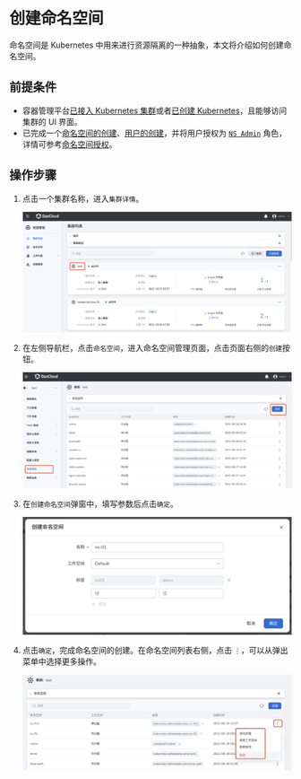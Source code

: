 # 创建命名空间

命名空间是 Kubernetes 中用来进行资源隔离的一种抽象，本文将介绍如何创建命名空间。

## 前提条件

- 容器管理平台[已接入 Kubernetes 集群](../Clusters/JoinACluster.md)或者[已创建 Kubernetes](../Clusters/CreateCluster.md)，且能够访问集群的 UI 界面。
- 已完成一个[命名空间的创建](../Namespaces/createns.md)、[用户的创建](../../../ghippo/04UserGuide/01UserandAccess/User.md)，并将用户授权为 [`NS Admin`](../Permissions/PermissionBrief.md#ns-admin) 角色，详情可参考[命名空间授权](../Namespaces/createns.md)。

## 操作步骤

1. 点击一个集群名称，进入`集群详情`。

    ![ns](../../images/crd01.png)

2. 在左侧导航栏，点击`命名空间`，进入命名空间管理页面，点击页面右侧的`创建`按钮。

    ![ns](../../images/ns01.png)

3. 在`创建命名空间`弹窗中，填写参数后点击`确定`。

    ![ns](../../images/ns02.png)

4. 点击`确定`，完成命名空间的创建。在命名空间列表右侧，点击 `⋮`，可以从弹出菜单中选择更多操作。

    ![ns](../../images/ns03.png)
